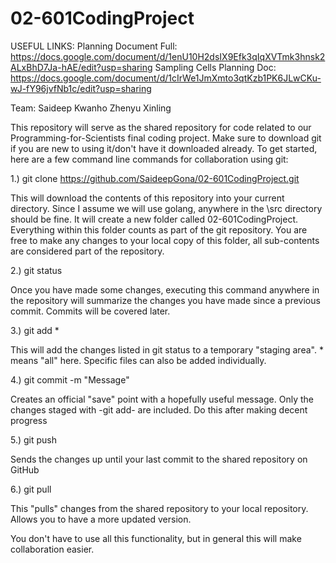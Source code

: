 # 02-601CodingProject

USEFUL LINKS:
Planning Document Full: https://docs.google.com/document/d/1enU10H2dsIX9Efk3qIqXVTmk3hnsk2ALxBhD7Ja-hAE/edit?usp=sharing
Sampling Cells Planning Doc: https://docs.google.com/document/d/1cIrWe1JmXmto3qtKzb1PK6JLwCKu-wJ-fY96jvfNb1c/edit?usp=sharing

Team:
Saideep 
Kwanho 
Zhenyu
Xinling

This repository will serve as the shared repository for code related to our Programming-for-Scientists final coding project. Make sure to download git if you are new to using it/don't have it downloaded already. To get started, here are a few command line commands for collaboration using git:

1.) git clone https://github.com/SaideepGona/02-601CodingProject.git

This will download the contents of this repository into your current directory. Since I assume we will use golang, anywhere in the \src directory should be fine. It will create a new folder called 02-601CodingProject. Everything within this folder counts as part of the git repository. You are free to make any changes to your local copy of this folder, all sub-contents are considered part of the repository.

2.) git status

Once you have made some changes, executing this command anywhere in the repository will summarize the changes you have made since a previous commit. Commits will be covered later.

3.) git add *

This will add the changes listed in git status to a temporary "staging area". * means "all" here. Specific files can also be added individually. 

4.) git commit -m "Message"

Creates an official "save" point with a hopefully useful message. Only the changes staged with -git add- are included. Do this after making decent progress

5.) git push

Sends the changes up until your last commit to the shared repository on GitHub

6.) git pull

This "pulls" changes from the shared repository to your local repository. Allows you to have a more updated version.

You don't have to use all this functionality, but in general this will make collaboration easier.



